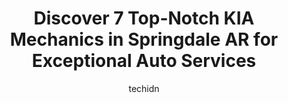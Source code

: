 ---
layout: ampstory
image: https://images.unsplash.com/photo-1529589438034-00c0e7a6452f?ixlib=rb-4.0.3&ixid=MnwxMjA3fDB8MHxwaG90by1wYWdlfHx8fGVufDB8fHx8&auto=format&fit=crop&w=640&h=853&q=80
author: techidn
featured: false
description: If youre in need of trustworthy and skilled KIA Mechanic in Springdale AR, USA, youll be pleased to discover the 7 best KIA Mechanic in town. Their expertise and commitment to customer sat
title: Discover 7 Top-Notch KIA Mechanics in Springdale AR for Exceptional Auto Services
cover:
   title: Discover 7 Top-Notch KIA Mechanics in Springdale AR for Exceptional Auto Services
   subtitle: Rickpate
   background: https://images.unsplash.com/photo-1529589438034-00c0e7a6452f?ixlib=rb-4.0.3&ixid=MnwxMjA3fDB8MHxwaG90by1wYWdlfHx8fGVufDB8fHx8&auto=format&fit=crop&w=640&h=853&q=80

pages: 
 - layout: thirds
   top: <h1>#1 HCS Auto Repair</h1>
   bottom: "<p>They had great communion from the time I walked into the shop, until repairs were complete on my Jeep! Nice to receive links to estimate on repairs, invoices, and web pay</p>"
   background: https://www.knot35.com/toplist/wp-content/uploads/2023/06/best-kia-mechanic-1-in-springdale-ar-1685832484.jpeg
   backgroundblur: true
 - layout: thirds
   top: <h1>#2 Crain Kia of Fayetteville</h1>
   bottom: "<p>3195 N College Ave, Fayetteville, AR 72703, United States</p>"
   background: https://www.knot35.com/toplist/wp-content/uploads/2023/06/best-kia-mechanic-2-in-springdale-ar-1685832484.jpeg
   cta:
      link: https://www.knot35.com/toplist/discover-7-top-notch-kia-mechanics-in-springdale-ar-for-exceptional-auto-services/
      text: Discover 7 Top-Notch KIA Mechanics in Springdale AR for Exceptional Auto Services
 - layout: thirds
   top: <h1>#3 Crain Kia of Bentonville</h1>
   bottom: "<p>2901 SE Moberly Ln, Bentonville, AR 72712, United States</p>"
   background: https://www.knot35.com/toplist/wp-content/uploads/2023/06/best-kia-mechanic-3-in-springdale-ar-1685832485.jpeg
   cta:
      link: https://www.knot35.com/toplist/discover-7-top-notch-kia-mechanics-in-springdale-ar-for-exceptional-auto-services/
      text: Discover 7 Top-Notch KIA Mechanics in Springdale AR for Exceptional Auto Services
 - layout: thirds
   top: <h1>#4 Rath Mitsubishi</h1>
   bottom: "<p>3558 S Thompson St, Springdale, AR 72764, United States</p>"
   background: https://images.unsplash.com/photo-1561679660-d00ee1e0dc8e?ixlib=rb-4.0.3&ixid=MnwxMjA3fDB8MHxwaG90by1wYWdlfHx8fGVufDB8fHx8&auto=format&fit=crop&w=640&h=853&q=80
   cta:
      link: https://www.knot35.com/toplist/discover-7-top-notch-kia-mechanics-in-springdale-ar-for-exceptional-auto-services/
      text: Discover 7 Top-Notch KIA Mechanics in Springdale AR for Exceptional Auto Services
 - layout: thirds
   top: <h1>#5 Car-Mart of Springdale West</h1>
   bottom: "<p>3733 W Sunset Ave, Springdale, AR 72762, United States</p>"
   background: https://images.unsplash.com/photo-1488554378835-f7acf46e6c98?ixlib=rb-4.0.3&ixid=MnwxMjA3fDB8MHxwaG90by1wYWdlfHx8fGVufDB8fHx8&auto=format&fit=crop&w=640&h=853&q=80
   cta:
      link: https://www.knot35.com/toplist/discover-7-top-notch-kia-mechanics-in-springdale-ar-for-exceptional-auto-services/
      text: Discover 7 Top-Notch KIA Mechanics in Springdale AR for Exceptional Auto Services
 - layout: thirds
   top: <h1>#6 Firestone Complete Auto Care</h1>
   bottom: "<p>512 N Thompson St, Springdale, AR 72764, United States</p>"
   background: https://images.unsplash.com/photo-1567360425618-1594206637d2?ixlib=rb-4.0.3&ixid=MnwxMjA3fDB8MHxwaG90by1wYWdlfHx8fGVufDB8fHx8&auto=format&fit=crop&w=640&h=853&q=80
   cta:
      link: https://www.knot35.com/toplist/discover-7-top-notch-kia-mechanics-in-springdale-ar-for-exceptional-auto-services/
      text: Discover 7 Top-Notch KIA Mechanics in Springdale AR for Exceptional Auto Services
 - layout: thirds
   top: <h1>#7 ASAP Automotive Service & Performance</h1>
   bottom: "<p>1317 Turner St, Springdale, AR 72764, United States</p>"
   background: https://images.unsplash.com/photo-1613843873231-1447db182f97?ixlib=rb-4.0.3&ixid=MnwxMjA3fDB8MHxwaG90by1wYWdlfHx8fGVufDB8fHx8&auto=format&fit=crop&w=640&h=853&q=80
   cta:
      link: https://www.knot35.com/toplist/discover-7-top-notch-kia-mechanics-in-springdale-ar-for-exceptional-auto-services/
      text: Discover 7 Top-Notch KIA Mechanics in Springdale AR for Exceptional Auto Services
 - layout: thirds
   middle: Continue reading...
   background: https://images.unsplash.com/photo-1540457036297-448b6b99e91c?ixlib=rb-4.0.3&ixid=MnwxMjA3fDB8MHxwaG90by1wYWdlfHx8fGVufDB8fHx8&auto=format&fit=crop&w=640&h=853&q=80
   cta:
      link: https://www.knot35.com/toplist/discover-7-top-notch-kia-mechanics-in-springdale-ar-for-exceptional-auto-services/
      text: Discover 7 Top-Notch KIA Mechanics in Springdale AR for Exceptional Auto Services
      
---